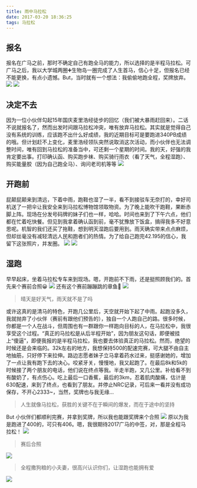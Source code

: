 ```yaml
---
title: 雨中马拉松
date: 2017-03-20 18:36:25
tags: 马拉松
---
```

## 报名
报名在广马之前，那时不确定自己有跑全马的能力，所以选择的是半程马拉松。可广马之后，我以大学城两圈➕生物岛一圈完成了人生首马，信心十足，但报名已经不能更换，有点小遗憾。But，当时就有一个想法：我偷偷地跑全程，奖牌放弃。
![](http://image.robinchan.cn/QYMarathon_me3.jpg)
![](http://image.robinchan.cn/QYMarathon_luxian.JPG)
## 决定不去
因为一位小伙伴勾起15年国庆麦里浩经徒步的回忆（我们被大暴雨赶回来）。二话不说就报名了，然而出发时间跟马拉松冲突，唯有放弃马拉松。其实就是觉得自己没有系统的训练，应该跑不出什么好成绩，我的近期目标可是要跑进340PB成绩的哦。但计划赶不上变化，麦里浩经领队突然说取消这次活动，而小伙伴也无法调整时间，唯有回到马拉松的准备当中，可还剩一个星期的时间。我的天，好强的我肯定要出事。打印确认函、购买跑步袜、购买骑行雨衣（看了天气，全程湿跑）、购买能量胶（因为自己跑全马）、询问老司机等等
![](http://image.robinchan.cn/QYMarathon_zhuangbei.JPG)
## 开跑前
屁颠屁颠来到清远，下着中雨，跑鞋也湿了一半，看不到接驳车无奈打的，幸好司机送了一把伞让我安全来到马拉松博物馆领取物资。为了晚上能吹干跑鞋，果断赤脚上阵。现场在分发号码牌的妹子们也一样，哈哈。时间也来到了下午六点，他们都在忙着吃快餐。但见到我拿着确认函到前，毫不犹豫放下饭盒，搞得我多不好意思呢。机智的我们还买了拖鞋，想到明天湿跑后要用到。雨天确实带来点点麻烦，但却丝毫没有减轻清远人民和跑者们的热情。为了给自己跑完42.195的信心，我留下这张照片，并发圈。
![](http://image.robinchan.cn/QYMarathon_bowuguan.jpg)
![](http://image.robinchan.cn/QYMarathon_me2.JPG)

<!-- more -->

## 湿跑
早早起床，坐着马拉松专车来到现场。嗯，开跑前不下雨，还是挺照顾我们的。首先来个赛前合照😀
![](http://image.robinchan.cn/QYMarathon_hezhao2.JPG)
还有这个赛前蹦蹦跳的章鱼🐙
![](http://image.robinchan.cn/QYMarathon_zhang.JPG)

> 晴天是好天气，雨天就不是了吗

或许这真的是清马的特色，开跑几公里后，天空就开始下起了中雨。起跑没多久，我就抛弃了小伙伴（赛前有跟他们预告的），独自一个人跑自己的路。很多时候，你都是一个人在战斗，但周围也有一群跟你一样跑向目标的人，在马拉松中，我很享受这个过程。“真正的马拉松是从后半程开始”，因为朋友这句话，即便被挂上“傻逼”，即便我报的是半程马拉松，我也要去体验真正的马拉松。然而，绝望的时候还是会来临的。32k左右的地方，我想保持500的配速完赛，可大腿不由自主地抽筋，只好停下来拉伸。路边志愿者妹子立马拿着药水过来，挺感谢她的，增加了一点让我有跑下去的决心。咬紧牙关，慢慢地，我又起跑了。在最后8k和5k的时候接了两个朋友的电话，他们说在终点等我。半走半跑，又几公里。补给看不到有酸奶了，有点伤心。吃上最后一口香蕉，最后的3km，忍着肌肉酸痛，估计是630配速，来到了终点，也看到了朋友。并停止NRC记录，可后来一看并没有成功保存，不开心2333~，当然，奖牌也与我无缘...

> 人生就像马拉松，获胜的关键不在于瞬间的爆发，而在于途中的坚持

But 小伙伴们都顺利完赛，并拿到奖牌，所以我也能跟奖牌来个合照
![](http://image.robinchan.cn/QYMarathon_me.jpg)
原以为我是跑进了400的，可只有406。嗯，我很期待2017广马的中签，对，那是全程马拉松！
![](http://image.robinchan.cn/QYMarathon_zhengshu.JPG)

> 赛后合照

![](http://image.robinchan.cn/QYMarathon_hezhao.jpg)

> 全程撒狗粮的小夫妻，很高兴认识你们，让湿跑也能拥有爱

![](http://image.robinchan.cn/QYMarathon_tamen.JPG)
    





